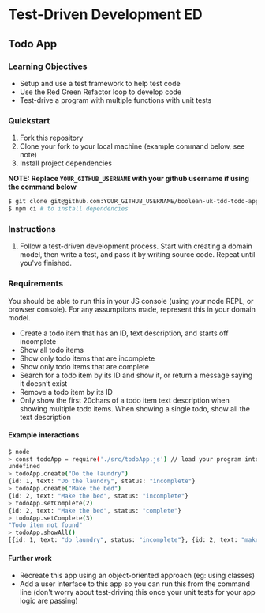 # Test-Driven Development ED

## Todo App

### Learning Objectives
- Setup and use a test framework to help test code
- Use the Red Green Refactor loop to develop code
- Test-drive a program with multiple functions with unit tests

### Quickstart
1. Fork this repository
2. Clone your fork to your local machine (example command below, see note)
3. Install project dependencies

**NOTE: Replace `YOUR_GITHUB_USERNAME` with your github username if using the command below**
```sh
$ git clone git@github.com:YOUR_GITHUB_USERNAME/boolean-uk-tdd-todo-app.git && cd boolean-uk-tdd-todo-app
$ npm ci # to install dependencies
```

### Instructions
1. Follow a test-driven development process. Start with creating a domain model, then write a test, and pass it by writing source code. Repeat until you've finished.

### Requirements

You should be able to run this in your JS console (using your node REPL, or browser console). For any assumptions made, represent this in your domain model.

- Create a todo item that has an ID, text description, and starts off incomplete
- Show all todo items
- Show only todo items that are incomplete
- Show only todo items that are complete
- Search for a todo item by its ID and show it, or return a message saying it doesn’t exist
- Remove a todo item by its ID
- Only show the first 20chars of a todo item text description when showing multiple todo items. When showing a single todo, show all the text description

#### Example interactions
```sh
$ node
> const todoApp = require('./src/todoApp.js') // load your program into your REPL
undefined
> todoApp.create("Do the laundry")
{id: 1, text: "Do the laundry", status: "incomplete"}
> todoApp.create("Make the bed")
{id: 2, text: "Make the bed", status: "incomplete"}
> todoApp.setComplete(2)
{id: 2, text: "Make the bed", status: "complete"}
> todoApp.setComplete(3)
"Todo item not found"
> todoApp.showAll()
[{id: 1, text: "do laundry", status: "incomplete"}, {id: 2, text: "make the bed", status: "complete"}]
```

#### Further work

- Recreate this app using an object-oriented approach (eg: using classes)
- Add a user interface to this app so you can run this from the command line (don't worry about test-driving this once your unit tests for your app logic are passing)
